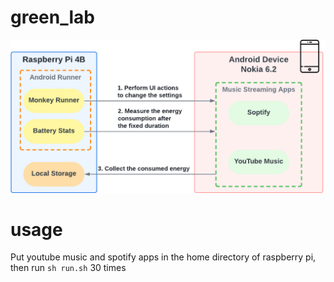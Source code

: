 # green_lab

<p align="center">
    <img src="workflow.png" />
</p>

# usage
Put youtube music and spotify apps in the home directory of raspberry pi, then run `sh run.sh` 30 times
